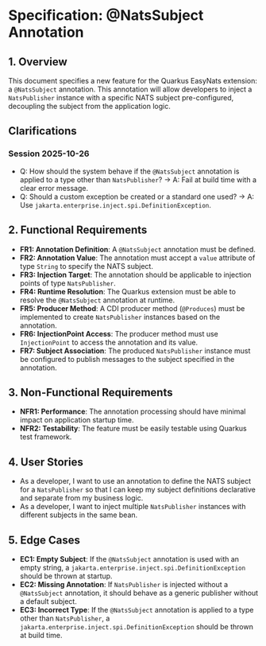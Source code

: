 # Specification: @NatsSubject Annotation

## 1. Overview

This document specifies a new feature for the Quarkus EasyNats extension: a `@NatsSubject` annotation. This annotation will allow developers to inject a `NatsPublisher` instance with a specific NATS subject pre-configured, decoupling the subject from the application logic.

## Clarifications

### Session 2025-10-26

- Q: How should the system behave if the `@NatsSubject` annotation is applied to a type other than `NatsPublisher`? → A: Fail at build time with a clear error message.
- Q: Should a custom exception be created or a standard one used? → A: Use `jakarta.enterprise.inject.spi.DefinitionException`.

## 2. Functional Requirements

- **FR1: Annotation Definition**: A `@NatsSubject` annotation must be defined.
- **FR2: Annotation Value**: The annotation must accept a `value` attribute of type `String` to specify the NATS subject.
- **FR3: Injection Target**: The annotation should be applicable to injection points of type `NatsPublisher`.
- **FR4: Runtime Resolution**: The Quarkus extension must be able to resolve the `@NatsSubject` annotation at runtime.
- **FR5: Producer Method**: A CDI producer method (`@Produces`) must be implemented to create `NatsPublisher` instances based on the annotation.
- **FR6: InjectionPoint Access**: The producer method must use `InjectionPoint` to access the annotation and its value.
- **FR7: Subject Association**: The produced `NatsPublisher` instance must be configured to publish messages to the subject specified in the annotation.

## 3. Non-Functional Requirements

- **NFR1: Performance**: The annotation processing should have minimal impact on application startup time.
- **NFR2: Testability**: The feature must be easily testable using Quarkus test framework.

## 4. User Stories

- As a developer, I want to use an annotation to define the NATS subject for a `NatsPublisher` so that I can keep my subject definitions declarative and separate from my business logic.
- As a developer, I want to inject multiple `NatsPublisher` instances with different subjects in the same bean.

## 5. Edge Cases

- **EC1: Empty Subject**: If the `@NatsSubject` annotation is used with an empty string, a `jakarta.enterprise.inject.spi.DefinitionException` should be thrown at startup.
- **EC2: Missing Annotation**: If `NatsPublisher` is injected without a `@NatsSubject` annotation, it should behave as a generic publisher without a default subject.
- **EC3: Incorrect Type**: If the `@NatsSubject` annotation is applied to a type other than `NatsPublisher`, a `jakarta.enterprise.inject.spi.DefinitionException` should be thrown at build time.